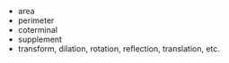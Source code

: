 - area
- perimeter
- coterminal
- supplement
- transform, dilation, rotation, reflection, translation, etc.
